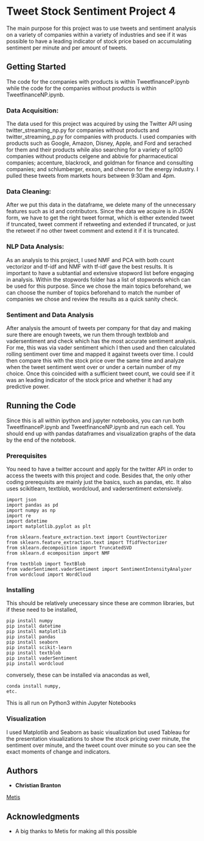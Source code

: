 # Tweet Stock Sentiment Project 4

The main purpose for this project was to use tweets and sentiment analysis on a variety of companies within a variety of industries and see if it was possible to have a leading indicator of stock price based on accumulating sentiment per minute and per amount of tweets. 

## Getting Started

The code for the companies with products is within TweetfinanceP.ipynb while the code for the companies without products is within TweetfinanceNP.ipynb.

### Data Acquisition:

The data used for this project was acquired by using the Twitter API using twitter_streaming_np.py for companies without products and twitter_streaming_p.py for companies with products. I used companies with products such as Google, Amazon, Disney, Apple, and Ford and serached for them and their  products while also searching for a variety of sp100 companies without products celgene and abbvie for pharmaceutical companies; accenture, blackrock, and goldman for finance and consulting companies; and schlumberger, exxon, and chevron for the energy industry. I pulled these tweets from markets hours between 9:30am and 4pm.

### Data Cleaning:

After we put this data in the dataframe, we delete many of the unnecessary features such as id and contributors. Since the data we acquire is in JSON form, we have to get the right tweet format, which is either extended tweet if truncated, tweet comment if retweeting and extended if truncated, or just the retweet if no other tweet comment and extend it if it is truncated. 

### NLP Data Analysis:

As an analysis to this project, I used NMF and PCA with both count vectorizor and tf-idf and NMF with tf-idf gave the best results. It is important to have a subtantial and extensive stopword list before engaging in analysis. Within the stopwords folder has a list of stopwords which can be used for this purpose. Since we chose the main topics beforehand, we can choose the number of topics beforehand to match the number of companies we chose and review the results as a quick sanity check.

### Sentiment and Data Analysis

After analysis the amount of tweets per company for that day and making sure there are enough tweets, we run them through textblob and vadersentiment and check which has the most accurate sentiment analysis. For me, this was via vader sentiment which I then used and then calculated rolling sentiment over time and mapped it against tweets over time. I could then compare this with the stock price over the same time and analyze when the tweet sentiment went over or under a certain number of my choice. Once this coincided with a sufficient tweet count, we could see if it was an leading indicator of the stock price and whether it had any predictive power.

## Running the Code

Since this is all within ipython and jupyter notebooks, you can run both TweetfinanceP.ipynb and TweetfinanceNP.ipynb and run each cell. You should end up with pandas dataframes and visualization graphs of the data by the end of the notebook.

### Prerequisites

You need to have a twitter account and apply for the twitter API in order to access the tweets with this project and code. Besides that, the only other coding prerequisits are mainly just the basics, such as pandas, etc.
It also uses scikitlearn, textblob, wordcloud, and vadersentiment extensively.
```
import json
import pandas as pd
import numpy as np
import re
import datetime
import matplotlib.pyplot as plt
```
```
from sklearn.feature_extraction.text import CountVectorizer
from sklearn.feature_extraction.text import TfidfVectorizer
from sklearn.decomposition import TruncatedSVD
from sklearn.d ecomposition import NMF

from textblob import TextBlob
from vaderSentiment.vaderSentiment import SentimentIntensityAnalyzer
from wordcloud import WordCloud

```
### Installing

This should be relatively unecessary since these are common libraries, but if these need to be installed,

```
pip install numpy
pip install datetime
pip install matplotlib
pip install pandas
pip install seaborn
pip install scikit-learn
pip install textblob
pip install vaderSentiment
pip install wordcloud
```
conversely, these can be installed via anacondas as well,

```
conda install numpy,
etc.
```

This is all run on Python3 within Jupyter Notebooks

### Visualization

I used Matplotlib and Seaborn as basic visualization but used Tableau for the presentation visualizations to show the stock pricing over minute, the sentiment over minute, and the tweet count over minute so you can see the exact moments of change and indicators.

## Authors

* **Christian Branton** 

[Metis](https://github.com/thisismetis)

## Acknowledgments

* A big thanks to Metis for making all this possible
